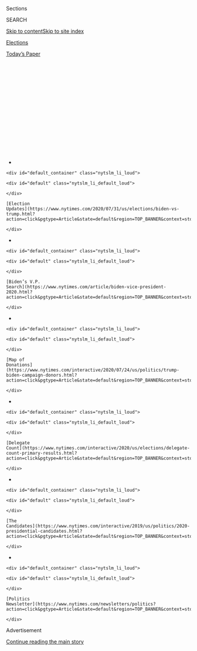 <div id="app">

<div>

<div>

<div>

<div class="NYTAppHideMasthead css-1q2w90k e1suatyy0">

<div class="section css-ui9rw0 e1suatyy2">

<div class="css-eph4ug er09x8g0">

<div class="css-6n7j50">

</div>

<span class="css-1dv1kvn">Sections</span>

<div class="css-10488qs">

<span class="css-1dv1kvn">SEARCH</span>

</div>

[Skip to content](#site-content)[Skip to site
index](#site-index)

</div>

<div id="masthead-section-label" class="css-1wr3we4 eaxe0e00">

[Elections](https://www.nytimes.com/news-event/2020-election)

</div>

<div class="css-10698na e1huz5gh0">

</div>

</div>

<div id="masthead-bar-one" class="section hasLinks css-15hmgas e1csuq9d3">

<div class="css-uqyvli e1csuq9d0">

</div>

<div class="css-1uqjmks e1csuq9d1">

</div>

<div class="css-9e9ivx">

[](https://myaccount.nytimes.com/auth/login?response_type=cookie&client_id=vi)

</div>

<div class="css-1bvtpon e1csuq9d2">

[Today’s
Paper](https://www.nytimes.com/section/todayspaper)

</div>

</div>

</div>

</div>

<div data-aria-hidden="false">

<div id="site-content" data-role="main">

<div>

<div class="css-1aor85t" style="opacity:0.000000001;z-index:-1;visibility:hidden">

<div class="css-1hqnpie">

<div class="css-epjblv">

<span class="css-17xtcya">[Elections](/news-event/2020-election)</span><span class="css-x15j1o">|</span><span class="css-fwqvlz">Some
Republicans Say Florida Convention Is ‘a Risk You Have to
Take’</span>

</div>

<div class="css-k008qs">

<div class="css-1iwv8en">

<span class="css-18z7m18"></span>

<div>

</div>

</div>

<span class="css-1n6z4y">https://nyti.ms/3gWUOZQ</span>

<div class="css-1705lsu">

<div class="css-4xjgmj">

<div class="css-4skfbu" data-role="toolbar" data-aria-label="Social Media Share buttons, Save button, and Comments Panel with current comment count" data-testid="share-tools">

  - 
  - 
  - 
  - 
    
    <div class="css-6n7j50">
    
    </div>

  - 
  - 

</div>

</div>

</div>

</div>

</div>

</div>

<div id="NYT_TOP_BANNER_REGION" class="css-13pd83m">

<div>

<div id="styln-elections-notifications-menu" class="section interactive-content interactive-size-medium css-1edisqu">

<div class="css-17ih8de interactive-body">

<div class="nytslm_innerContainer" data-aria-live="polite">

<div class="nytslm_title">

</div>

  - 
    
    <div id="default_container" class="nytslm_li_loud">
    
    <div id="default" class="nytslm_li_default_loud">
    
    </div>
    
    [Election
    Updates](https://www.nytimes.com/2020/07/31/us/elections/biden-vs-trump.html?action=click&pgtype=Article&state=default&region=TOP_BANNER&context=storylines_menu)
    
    </div>

  - 
    
    <div id="default_container" class="nytslm_li_loud">
    
    <div id="default" class="nytslm_li_default_loud">
    
    </div>
    
    [Biden’s V.P.
    Search](https://www.nytimes.com/article/biden-vice-president-2020.html?action=click&pgtype=Article&state=default&region=TOP_BANNER&context=storylines_menu)
    
    </div>

  - 
    
    <div id="default_container" class="nytslm_li_loud">
    
    <div id="default" class="nytslm_li_default_loud">
    
    </div>
    
    [Map of
    Donations](https://www.nytimes.com/interactive/2020/07/24/us/politics/trump-biden-campaign-donors.html?action=click&pgtype=Article&state=default&region=TOP_BANNER&context=storylines_menu)
    
    </div>

  - 
    
    <div id="default_container" class="nytslm_li_loud">
    
    <div id="default" class="nytslm_li_default_loud">
    
    </div>
    
    [Delegate
    Count](https://www.nytimes.com/interactive/2020/us/elections/delegate-count-primary-results.html?action=click&pgtype=Article&state=default&region=TOP_BANNER&context=storylines_menu)
    
    </div>

  - 
    
    <div id="default_container" class="nytslm_li_loud">
    
    <div id="default" class="nytslm_li_default_loud">
    
    </div>
    
    [The
    Candidates](https://www.nytimes.com/interactive/2019/us/politics/2020-presidential-candidates.html?action=click&pgtype=Article&state=default&region=TOP_BANNER&context=storylines_menu)
    
    </div>

  - 
    
    <div id="default_container" class="nytslm_li_loud">
    
    <div id="default" class="nytslm_li_default_loud">
    
    </div>
    
    [Politics
    Newsletter](https://www.nytimes.com/newsletters/politics?action=click&pgtype=Article&state=default&region=TOP_BANNER&context=storylines_menu)
    
    </div>

</div>

</div>

</div>

</div>

</div>

<div id="top-wrapper" class="css-1sy8kpn">

<div id="top-slug" class="css-l9onyx">

Advertisement

</div>

[Continue reading the main
story](#after-top)

<div class="ad top-wrapper" style="text-align:center;height:100%;display:block;min-height:250px">

<div id="top" class="place-ad" data-position="top" data-size-key="top">

</div>

</div>

<div id="after-top">

</div>

</div>

<div>

<div id="sponsor-wrapper" class="css-1hyfx7x">

<div id="sponsor-slug" class="css-19vbshk">

Supported by

</div>

[Continue reading the main
story](#after-sponsor)

<div id="sponsor" class="ad sponsor-wrapper" style="text-align:center;height:100%;display:block">

</div>

<div id="after-sponsor">

</div>

</div>

<div class="css-186x18t">

</div>

<div class="css-1vkm6nb ehdk2mb0">

# Some Republicans Say Florida Convention Is ‘a Risk You Have to Take’

</div>

But the Texas Supreme Court said the state Republican Party could not
force a Houston venue to host its convention. A new poll in Texas,
meanwhile, showed Joe Biden leading President Trump.

<div class="css-bn0qp euiyums0">

<div class="css-75y64v e16638kd2">

Published July 13, 2020Updated July 15,
2020

</div>

<div class="css-4xjgmj">

<div class="css-pvvomx" data-role="toolbar" data-aria-label="Social Media Share buttons, Save button, and Comments Panel with current comment count" data-testid="share-tools">

  - 
  - 
  - 
  - 
    
    <div class="css-6n7j50">
    
    </div>

  - 
  - 

</div>

</div>

</div>

</div>

<div class="section meteredContent css-1r7ky0e" name="articleBody" itemprop="articleBody">

<div class="css-1fanzo5 StoryBodyCompanionColumn">

<div class="css-53u6y8">

*Follow our* [*live coverage of Trump vs
Biden*](https://www.nytimes.com/2020/07/15/us/elections/biden-vs-trump.html)*.*

</div>

</div>

<div class="css-19qgada">

### Here’s what you need to know:

  - [Trump faces a tough landscape as coronavirus cases continue to
    surge.](#link-31e917b9)
  - [Republican Party officials still plan to attend their convention in
    Florida, an epicenter of the virus.](#link-58c788d)
  - [Jeff Sessions, trailing in the Alabama polls, says his campaign is
    ‘electrified.’](#link-38bdfe3)
  - [Trump embraces law enforcement, seeking a contrast with
    Biden.](#link-3872767b)
  - [R.N.C. official tweets, and then deletes, a photo of Biden and his
    young son at a Redskins game.](#link-1faec578)
  - [The D.N.C.’s ‘war room’ is the tip of the spear to attack
    Trump.](#link-35e41aa8)
  - [Texas Supreme Court rules against the state G.O.P. holding an
    in-person convention.](#link-2becdc34)

</div>

<div class="css-79elbk" data-testid="photoviewer-wrapper">

<div class="css-z3e15g" data-testid="photoviewer-wrapper-hidden">

</div>

<div class="css-1a48zt4 ehw59r15" data-testid="photoviewer-children">

![<span class="css-16f3y1r e13ogyst0" data-aria-hidden="true">President
Trump at the White House on
Monday.</span><span class="css-cnj6d5 e1z0qqy90" itemprop="copyrightHolder"><span class="css-1ly73wi e1tej78p0">Credit...</span><span>Doug
Mills/The New York
Times</span></span>](https://static01.nyt.com/images/2020/07/13/us/politics/13election-briefing-promo1/13election-briefing-promo1-articleLarge.jpg?quality=75&auto=webp&disable=upscale)

</div>

</div>

<div class="css-1fanzo5 StoryBodyCompanionColumn">

<div class="css-53u6y8">

## Trump faces a tough landscape as coronavirus cases continue to surge.

A Senate runoff election in **Alabama** that is [unusually
personal](https://www.nytimes.com/2020/07/12/us/politics/alabama-senate-jeff-sessions-tommy-tuberville.html)
for President Trump.

Republican National Convention planning in **Florida** that is
overshadowed by the coronavirus outbreak.

Primary runoffs in **Texas** — as well as a new poll showing former Vice
President Joseph R. Biden Jr. ahead of Mr. Trump in the state.

</div>

</div>

<div class="css-1fanzo5 StoryBodyCompanionColumn">

<div class="css-53u6y8">

And spikes in Covid-19 cases in G.O.P.-led states from [southeast to
southwest](https://www.nytimes.com/interactive/2020/us/coronavirus-us-cases.html).

Republicans are facing major decisions this week across the Sun Belt as
the party tries to chart a course through a political moment defined not
just by health and economic crises but also the unsteady and
increasingly unpopular leadership of Mr. Trump.

The landscape for the president is so tough right now that Democrats are
even encouraging Mr. Biden, Mr. Trump’s opponent, to press his advantage
and [compete
aggressively](https://www.nytimes.com/2020/07/11/us/politics/trump-biden-2020-election.html)
in traditionally Republican states like Georgia and
[Texas](https://www.dallasnews.com/news/public-health/2020/07/12/joe-biden-builds-lead-over-donald-trump-in-reliably-red-texas-as-voters-sour-on-handling-of-virus/).

With 16 weeks to go until the general election on Nov. 3, The Times is
expanding its live coverage of the campaigns for president, House and
Senate, and governor, as well as coverage of voters, politics and policy
across the nation.

Our reporters will be delivering daily updates, news and analysis on all
the major races and political dimensions, including voting rights and
mail-in voting, the protests against systemic racism and social
injustice, and the repercussions of the virus and the devastated economy
on the nation’s politics.

The Sun Belt is drawing particular attention this week, with [Alabama
Republicans deciding a Senate
runoff](https://www.nytimes.com/2020/07/12/us/politics/alabama-senate-jeff-sessions-tommy-tuberville.html)
on Tuesday between Jeff Sessions, Mr. Trump’s former attorney general,
and Tommy Tuberville, a former Auburn University football coach.

</div>

</div>

<div class="css-1fanzo5 StoryBodyCompanionColumn">

<div class="css-53u6y8">

Mr. Trump has endorsed Mr. Tuberville against his onetime ally, Mr.
Sessions, whom the president came to despise for recusing himself from
the investigation into Russian interference in the 2016 election. Most
polls in Alabama close at 8 p.m. Eastern on Tuesday.

Texas also has primary runoffs on Tuesday for several key House seats,
as well as a Democratic Senate primary runoff between M.J. Hegar and
State Senator Royce West; the winner will face Senator John Cornyn in
November. In Maine, Democrats will choose a nominee on Tuesday [to face
Senator Susan
Collins](https://www.nytimes.com/2020/07/07/us/politics/susan-collins-maine-sara-gideon.html),
with Sara Gideon, the speaker of the Maine House, widely seen as the
likely winner.

In Florida, state officials on Sunday reported [the highest single-day
total](https://www.nytimes.com/2020/07/12/us/florida-coronavirus-covid-cases.html)
of new coronavirus cases by any state since the start of the pandemic,
with more than 15,000 new infections. (New York had recorded the
previous high of 12,274 on April 4.) New cases are increasing across the
Sun Belt, [as this map
shows](https://www.nytimes.com/interactive/2020/us/coronavirus-us-cases.html),
and Republican governors like Ron DeSantis of Florida and Greg Abbott of
Texas face criticism for their decisions to begin reopening their states
weeks
ago.

</div>

</div>

<div>

</div>

<div class="css-1fanzo5 StoryBodyCompanionColumn">

<div class="css-53u6y8">

## Republican Party officials still plan to attend their convention in Florida, an epicenter of the virus.

</div>

</div>

<div class="css-79elbk" data-testid="photoviewer-wrapper">

<div class="css-z3e15g" data-testid="photoviewer-wrapper-hidden">

</div>

<div class="css-1a48zt4 ehw59r15" data-testid="photoviewer-children">

<div class="css-1xdhyk6 erfvjey0">

<span class="css-1ly73wi e1tej78p0">Image</span>

<div class="css-zjzyr8">

<div data-testid="lazyimage-container" style="height:257.77777777777777px">

</div>

</div>

</div>

<span class="css-16f3y1r e13ogyst0" data-aria-hidden="true">People lined
up in their cars on Wednesday as they waited to be tested for the
coronavirus outside Hard Rock Stadium in
Miami.</span><span class="css-cnj6d5 e1z0qqy90" itemprop="copyrightHolder"><span class="css-1ly73wi e1tej78p0">Credit...</span><span>Saul
Martinez for The New York Times</span></span>

</div>

</div>

<div class="css-1fanzo5 StoryBodyCompanionColumn">

<div class="css-53u6y8">

More than a dozen Republican National Committee members from across the
country told The Times in interviews that they were still planning to
attend the party’s convention next month in Florida, despite the surge
in cases.

President Trump last month moved the convention from Charlotte, N.C., to
Jacksonville, Florida’s largest city, because Gov. Roy Cooper of North
Carolina refused to guarantee a late-August arena party free of social
distancing. Several of the R.N.C. members interviewed are planning to
first go to Charlotte, where the party’s delegates will conduct much of
their official business, before relocating to Jacksonville for the big
party so desired by Mr. Trump.

</div>

</div>

<div class="css-1fanzo5 StoryBodyCompanionColumn">

<div class="css-53u6y8">

“It’s a risk you have to take,” said Morton Blackwell, 80, an R.N.C.
member from Virginia who has attended every party convention since he
was the youngest elected delegate backing Barry Goldwater in 1964. “You
take risks every day. You drive down the street and a cement truck could
crash into you. You can’t not do what you have to do because of some
possibility of a bad result.”

Art Wittich, 62, an R.N.C. member from Montana, said he had a “duty” to
travel to Charlotte and Jacksonville to nominate and support Mr. Trump.

“It is not only my duty, but also my honor go to Charlotte and
Jacksonville to re-elect President Trump,” he said. “As such, I am
willing to assume any risk to do so.”

While a handful of Republican senators who are occasionally skeptical of
Mr. Trump — Mitt Romney of Utah, Lisa Murkowski of Alaska and Susan
Collins of Maine, to name three — have announced they won’t go to
Jacksonville, there is very little appetite among party regulars to slim
the festivities to less than the planned three nights or switch to a
virtual convention, [as Democrats have for their event in
Milwaukee](https://www.nytimes.com/2020/06/24/us/politics/democratic-convention-milwaukee-coronavirus.html),
which was originally slated to start this week. It is now scheduled to
take place in mid-August without delegates present.

The conditions that led Mr. Trump [to move the convention out of North
Carolina](https://www.nytimes.com/2020/06/11/us/politics/trump-jacksonville-rnc-speech.html)
now apply equally to Florida. [Jacksonville officials late last
month](https://www.nytimes.com/2020/06/29/us/politics/rnc-masks-convention.html)
said they would require convention attendees to wear face masks, though
there has been no word yet on restricting how many people can fit inside
the city’s VyStar Veterans Memorial Arena. Republican officials are also
considering hosting some of the convention outdoors at the city’s
football or minor-league baseball stadiums.

Of course, it does tend to get hot and humid in Florida in late August.

R.N.C. members interviewed said they had little hesitancy about joining
what, as of now, is still planned as an arena full of Trump supporters
cheering his nomination.

</div>

</div>

<div class="css-1fanzo5 StoryBodyCompanionColumn">

<div class="css-53u6y8">

“If I can safely go to Walmart or a restaurant, I am confident we can
safely gather to conduct the important business of the Republican Party
renominating the president and vice president,” said Henry Barbour, an
R.N.C. member from Mississippi. “We were prepared to work with folks in
North Carolina to make it safe, and that is exactly what the R.N.C. is
doing in
Jacksonville.”

</div>

</div>

<div>

</div>

<div class="css-1fanzo5 StoryBodyCompanionColumn">

<div class="css-53u6y8">

## Jeff Sessions, trailing in the Alabama polls, says his campaign is ‘electrified.’

</div>

</div>

<div class="css-79elbk" data-testid="photoviewer-wrapper">

<div class="css-z3e15g" data-testid="photoviewer-wrapper-hidden">

</div>

<div class="css-1a48zt4 ehw59r15" data-testid="photoviewer-children">

<div class="css-1xdhyk6 erfvjey0">

<span class="css-1ly73wi e1tej78p0">Image</span>

<div class="css-zjzyr8">

<div data-testid="lazyimage-container" style="height:258.4222222222222px">

</div>

</div>

</div>

<span class="css-16f3y1r e13ogyst0" data-aria-hidden="true">Jeff
Sessions spoke with voters at a Cracker Barrel restaurant in Mobile,
Ala., on
Monday.</span><span class="css-cnj6d5 e1z0qqy90" itemprop="copyrightHolder"><span class="css-1ly73wi e1tej78p0">Credit...</span><span>September
Dawn Bottoms/The New York Times</span></span>

</div>

</div>

<div class="css-1fanzo5 StoryBodyCompanionColumn">

<div class="css-53u6y8">

MOBILE, Ala. — Jeff Sessions, the Alabama Republican and former attorney
general who is trying to reclaim his old Senate seat, was making his
final appeal to voters on Monday before Tuesday’s runoff election
against Tommy Tuberville, the former Auburn football
coach.

<div id="NYT_MAIN_CONTENT_1_REGION" class="css-9tf9ac">

<div>

<div id="styln-nfldraft-updates-block" class="section interactive-content interactive-size-medium css-1ftcdic">

<div class="css-17ih8de interactive-body">

<div id="styln-briefing-block" data-asset-id="">

<div class="briefing-block-header-section">

# [Latest Updates: 2020 Election](https://www.nytimes.com/2020/07/31/us/elections/biden-vs-trump.html?action=click&pgtype=Article&state=default&region=MAIN_CONTENT_1&context=storylines_live_updates)

<div class="briefing-block-ts">

Updated 2020-08-01T01:26:45.732Z

</div>

</div>

  - [Kamala Harris, a top vice-presidential contender, confronts double
    standards.](https://www.nytimes.com/2020/07/31/us/elections/biden-vs-trump.html?action=click&pgtype=Article&state=default&region=MAIN_CONTENT_1&context=storylines_live_updates#link-29fdff45)
  - [Karen Bass and Susan Rice are rising on Biden’s vice-presidential
    shortlist.](https://www.nytimes.com/2020/07/31/us/elections/biden-vs-trump.html?action=click&pgtype=Article&state=default&region=MAIN_CONTENT_1&context=storylines_live_updates#link-13ec3d9c)
  - [Trump says Russian bounties to kill U.S. troops ‘never took
    place.’](https://www.nytimes.com/2020/07/31/us/elections/biden-vs-trump.html?action=click&pgtype=Article&state=default&region=MAIN_CONTENT_1&context=storylines_live_updates#link-49e9a016)

<div class="briefing-block-footer">

<div class="briefing-block-footer-meta">

[See more
updates](https://www.nytimes.com/2020/07/31/us/elections/biden-vs-trump.html?action=click&pgtype=Article&state=default&region=MAIN_CONTENT_1&context=storylines_live_updates)

</div>

</div>

</div>

</div>

</div>

</div>

</div>

There has been little public polling in the race, but by several
indications, Mr. Sessions faces an uphill battle. He finished behind Mr.
Tuberville by about 12,000 votes in March, when voters first went to the
polls.

In both public and private polling conducted for the Sessions campaign
since, Mr. Sessions has been consistently down, apparently unable to
repair the damage that President Trump has inflicted on his reputation
with repeated attacks over how Mr. Sessions recused himself from the
Justice Department investigation into Russia’s election interference.

The latest public poll in the race, conducted during the first and
second week of July by Auburn University at Montgomery, showed Mr.
Sessions trailing by double digits, even as Mr. Tuberville faced new
questions about [his
involvement](https://www.nytimes.com/2020/07/05/us/politics/tommy-tuberville-senate-hedge-fund.html)
in a hedge fund that turned out to be a fraud.

The
[poll](http://aum.edu/new-aum-poll-shows-tuberville-leading-sessions-senate-runoff-election)
found Mr. Tuberville ahead 47 percent to 31 percent. Still, a
considerable portion of the people surveyed — 22 percent — said they had
not made up their minds.

</div>

</div>

<div class="css-1fanzo5 StoryBodyCompanionColumn">

<div class="css-53u6y8">

Mr. Sessions said in a brief interview on Monday afternoon that his
recent appearance on “Tucker Carlson Tonight” had “electrified” his
campaign. He appeared last Tuesday [on Mr. Carlson’s Fox News
show,](https://www.youtube.com/watch?v=ORR2obSy_yM) where the host
praised the Republican as “one of the very few politicians I do
respect.”

“We had $30,000 — small-dollar contributions — come in right after
that,” Mr. Sessions said in between conversations with voters at a
Cracker Barrel in Mobile.

.

Mr. Sessions declined to answer directly whether he would support Mr.
Tuberville in the general election in the event that he does not win the
runoff race against him. But he criticized his opponent for his regular
refusal to engage with the news media.

“I’d like for y’all to ask Tommy Tuberville of that,” Mr. Sessions told
reporters. “What’s he going to — who’s he going to support after the
runoff if he loses? Where is he? He’s not available. He’s been hiding
out now for two weeks.”

“Look, I’m a strong Republican,” Mr. Sessions added. “We need to win
this seat.”

</div>

</div>

<div>

</div>

<div class="css-1fanzo5 StoryBodyCompanionColumn">

<div class="css-53u6y8">

## Trump embraces law enforcement, seeking a contrast with Biden.

President Trump on Monday assailed a broad movement to defund police
departments, invoking the kind of pro-police language that won him
support with the law enforcement community in 2016 and ignoring the
calls for reform that have helped shape this election.

Democrats “want to defund, and they want to abolish,” Mr. Trump told a
panel at the White House composed of people who have had positive
interactions with the police.

</div>

</div>

<div class="css-1fanzo5 StoryBodyCompanionColumn">

<div class="css-53u6y8">

With Mr. Trump facing an outcry over the threats he has made to
protesters calling for racial equality and police reform efforts, his
remarks on Monday were part of an effort to embrace law enforcement —
and to move away from more explicitly racist language — as polls show
him lagging behind Joseph R. Biden Jr., his presumptive Democratic
challenger.

That has meant targeting police reform efforts supported by Democrats,
such as [shifting
funding](https://www.cnn.com/2020/06/25/politics/house-police-reform-legislation-vote/index.html)
from police departments to social services like mental health and
substance abuse counseling. Mr. Trump has called the defunding efforts
[a
fad](https://www.politico.com/news/2020/07/10/trump-defund-the-police-fad-356442),
but last month, [he
issued](https://www.whitehouse.gov/presidential-actions/executive-order-safe-policing-safe-communities/)**[](https://www.whitehouse.gov/presidential-actions/executive-order-safe-policing-safe-communities/)**[an
executive
order](https://www.whitehouse.gov/presidential-actions/executive-order-safe-policing-safe-communities/)
outlining a series of overarching principles meant to encourage — but
not mandate — departments to alter their behavior.

The president also painted a dark picture of the United States should
Mr. Biden win.

“The radical politicians are waging war on innocent Americans,” Mr.
Trump said. “If that’s what you want for a country, you probably have to
vote for Sleepy Joe Biden because he doesn’t know what’s happening, but
you are not going to have that with me.”

While recent
[polls](https://www.reuters.com/article/us-minneapolis-police-poll-exclusive/exclusive-most-americans-including-republicans-support-sweeping-democratic-police-reform-proposals-reuters-ipsos-poll-idUSKBN23I380)
have shown growing support among Republicans and Democrats for
instituting police reform efforts — including banning chokeholds — after
George Floyd, a Black man in Minneapolis, [was killed in police
custody](https://www.nytimes.com/2020/05/31/us/george-floyd-investigation.html),
most [Americans reject the
idea](https://fivethirtyeight.com/features/americans-like-the-ideas-behind-defunding-the-police-more-than-the-slogan-itself/)
of defunding police departments.

[Mr. Trump and his campaign](https://apnews.com/afs:Content:9083703494)
have tried to accuse Mr. Biden of supporting efforts to defund the
police, but Mr. Biden has actually opposed them. The former vice
president’s spokesman has said he supported the need for an “urgent”
overhaul after several police killings of Black men and
women.

</div>

</div>

<div>

</div>

<div class="css-1fanzo5 StoryBodyCompanionColumn">

<div class="css-53u6y8">

## R.N.C. official tweets, and then deletes, a photo of Biden and his young son at a Redskins game.

A spokesman for the Republican National Committee on Monday tweeted and
then deleted a photograph showing one of Joseph R. Biden Jr.’s sons,
then a young child, wearing a Washington Redskins hat, in the latest
example of [disjointed Republican efforts to
define](https://www.nytimes.com/2020/07/10/us/biden-trump.html) the
presumptive Democratic nominee.

</div>

</div>

<div class="css-1fanzo5 StoryBodyCompanionColumn">

<div class="css-53u6y8">

“Hey Joe Biden, are you still a Redskins fan?” wrote Steve Guest, the
R.N.C. official, before deleting the tweet amid online backlash.

His remark came on the same day that the football team announced it
would retire its name, which is [considered a racial
slur](https://www.nytimes.com/2020/07/13/sports/football/washington-redskins-new-name.html).
President Trump has expressed support for the moniker [and
complained](https://www.nytimes.com/2020/07/06/sports/football/washington-team-name-change.html)
that the name change was being considered “in order to be politically
correct.”

The moment highlighted how Republicans have careened between seeking to
tie Mr. Biden, 77, to the most progressive elements of his party, and
seizing on his age and lengthy political record to cast him as
out-of-touch with his party’s zeitgeist.

Mr. Guest did not immediately respond to an email seeking comment.
Several Twitter users posted screenshots of his tweet after he had
deleted it.

</div>

</div>

<div class="css-cfo9c3">

</div>

<div class="css-1fanzo5 StoryBodyCompanionColumn">

<div class="css-53u6y8">

Whatever Mr. Guest’s strategic intention, the effect online was to
remind many of Mr. Biden’s [history of family
tragedy](https://www.nytimes.com/2020/06/11/us/politics/joe-biden-funeral-speech.html),
a subject that Mr. Biden has often used to [connect with grieving
voters.](https://www.nytimes.com/2019/05/30/us/politics/joe-biden-beau-biden-death.html)

In the photograph, Mr. Biden holds one young son, who wears the
team-logo hat, with his head turned toward another son. A Biden campaign
official estimated that the photograph was taken around 1974, and did
not say which son was wearing the hat.

</div>

</div>

<div class="css-1fanzo5 StoryBodyCompanionColumn">

<div class="css-53u6y8">

In 1972, Mr. Biden lost his first wife and a baby daughter in a car
crash, while his two sons, Beau and Hunter, suffered injuries. Mr. Biden
was sworn in to the Senate a few months after the accident at the
hospital as they recovered.

Decades later, Beau Biden died of brain cancer.

## The D.N.C.’s ‘war room’ is the tip of the spear to attack Trump.

Democrats are expanding their attacks against President Trump, adding
new firepower to their offensive operation as the campaign barrels into
the final fall stretch.

At the direction of the Biden campaign, the party is expanding the
Democratic National Committee “war room,” a 35-person operation that was
started in 2017. The group will become the central Democratic
clearinghouse for attacking the incumbent president, a challenge
Democrats last faced in 2004.

Led by Adrienne Watson and Nick Bauer, two operatives who’ve been
focused on attacking Mr. Trump since the fall of 2015, the war room is
planning to expand its advertising effort and bring in aides who worked
for some of this year’s Democratic presidential candidates.

Biden staffers say the decision to run a key campaign operation out of
the party committee reflects the remote nature of campaigning during a
pandemic, a desire to conserve campaign dollars and the expertise built
up at the committee over the past four years.

The D.N.C.’s ads and messaging portray Mr. Trump as undone by his own
narcissism, prioritizing his political interests and ego over the kind
of expertise needed to battle a deadly pandemic.

In recent weeks, Mr. Trump seems to be sustaining the most [damage from
self-inflicted
wounds](https://www.nytimes.com/2020/07/02/us/politics/trump-2020-campaign-problems.html).
But Ms. Watson said Democrats could not count on Mr. Trump defeating
himself, pointing to plenty of other examples — like the [release of the
“Access Hollywood”
tape](https://www.nytimes.com/2020/07/12/us/politics/donald-trump-access-hollywood.html)
in 2016 — when Democrats began writing his political obituary.

</div>

</div>

<div class="css-1fanzo5 StoryBodyCompanionColumn">

<div class="css-53u6y8">

“The truth is that Trump has never imploded on his own,” she
said.

## Texas Supreme Court rules against the state G.O.P. holding an in-person convention.

</div>

</div>

<div class="css-79elbk" data-testid="photoviewer-wrapper">

<div class="css-z3e15g" data-testid="photoviewer-wrapper-hidden">

</div>

<div class="css-1a48zt4 ehw59r15" data-testid="photoviewer-children">

<div class="css-1xdhyk6 erfvjey0">

<span class="css-1ly73wi e1tej78p0">Image</span>

<div class="css-zjzyr8">

<div data-testid="lazyimage-container" style="height:257.77777777777777px">

</div>

</div>

</div>

<span class="css-16f3y1r e13ogyst0" data-aria-hidden="true">Delegates at
the 2018 Texas Republican Convention in San
Antonio.</span><span class="css-cnj6d5 e1z0qqy90" itemprop="copyrightHolder"><span class="css-1ly73wi e1tej78p0">Credit...</span><span>Tamir
Kalifa for The New York Times</span></span>

</div>

</div>

<div class="css-1fanzo5 StoryBodyCompanionColumn">

<div class="css-53u6y8">

In Texas, where the number of [infections and deaths have
spiked](https://www.nytimes.com/interactive/2020/us/texas-coronavirus-cases.html)
in recent weeks, the State Supreme Court dismissed a lawsuit on Monday
that had been filed by Republicans over the cancellation of their state
party convention.

The court, an elected body made up entirely of Republicans, [ruled 7
to 1](https://www.txcourts.gov/media/1448816/200525.pdf) that while the
Republican Party of Texas had a constitutional right to hold a
convention in person, it did not extend to forcing a convention center
to host the gathering during a pandemic.

“The Party argues it has constitutional rights to hold a convention and
engage in electoral activities, and that is unquestionably true,” the
court’s majority wrote. “But those rights do not allow it to simply
commandeer use of the Center.”

The convention had been scheduled to start on Monday at the George R.
Brown Convention Center in Houston and run until Saturday.

But the Houston First Corporation, directed by the city’s mayor,
Sylvester Turner, a Democrat, [terminated a licensing agreement last
week for the use of the convention center by the state Republican
Party](https://www.nytimes.com/2020/07/08/us/coronavirus-texas-republican-convention-gop.html).
The corporation, a government entity that manages several city-owned
buildings, cited “the unprecedented scope and severity of the Covid-19
epidemic in Houston.”

Harris County, which includes Houston, is [one of the areas in the
country hit hardest by the resurgent
virus.](https://www.nytimes.com/2020/07/13/upshot/coronavirus-response-fax-machines.html)
On Monday, Mr. Turner [proposed a two-week
shutdown](https://twitter.com/SylvesterTurner/status/1282774971916464129)
to blunt the progress of the pandemic.

</div>

</div>

<div class="css-1fanzo5 StoryBodyCompanionColumn">

<div class="css-53u6y8">

The state Republican Party sued the Houston First Corporation,
contending that the city-run convention center had breached the terms of
its agreement. Later on Monday, the state Republican Party announced
that it would vote on whether to [hold its convention
online](https://www.texasgop.org/republican-party-of-texas-holds-state-republican-executive-committee-to-convene-tonight-to-move-to-online-convention/).

The state G.O.P. chairman, James Dickey, said in a [statement on
Monday](https://www.texasgop.org/republican-party-of-texas-chairman-james-dickey-on-supreme-court-of-texas-ruling-in-rpt-lawsuit-against-city-of-houston-mayor-sylvester-turner-and-houston-first/)
that the cancellation was politically motivated.

“We believe that Mayor Turner used his control of city-owned property to
disenfranchise Republicans and attempt to deny them the opportunity to
cast their votes for national delegates and electors in-person in
Houston,” he
said.

## A new poll shows Biden leading in Texas.

</div>

</div>

<div class="css-79elbk" data-testid="photoviewer-wrapper">

<div class="css-z3e15g" data-testid="photoviewer-wrapper-hidden">

</div>

<div class="css-1a48zt4 ehw59r15" data-testid="photoviewer-children">

<div class="css-1xdhyk6 erfvjey0">

<span class="css-1ly73wi e1tej78p0">Image</span>

<div class="css-zjzyr8">

<div data-testid="lazyimage-container" style="height:257.77777777777777px">

</div>

</div>

</div>

<span class="css-16f3y1r e13ogyst0" data-aria-hidden="true">A Biden
rally in Dallas in
March.</span><span class="css-cnj6d5 e1z0qqy90" itemprop="copyrightHolder"><span class="css-1ly73wi e1tej78p0">Credit...</span><span>Todd
Heisler/The New York Times</span></span>

</div>

</div>

<div class="css-1fanzo5 StoryBodyCompanionColumn">

<div class="css-53u6y8">

Could Texas really be in play for Joseph R. Biden Jr.? It’s a question
political observers — and even the Biden campaign — are intensely
debating.

On Sunday, a [Dallas Morning News
poll](https://www.dallasnews.com/news/public-health/2020/07/12/joe-biden-builds-lead-over-donald-trump-in-reliably-red-texas-as-voters-sour-on-handling-of-virus/)
showed Mr. Biden had the support of 46 percent of the state’s registered
voters, compared with 41 percent for President Trump.

Other recent polls have suggested a close race in Texas, but this was
the first public survey to show Mr. Biden leading outside the margin of
error.

</div>

</div>

<div class="css-1fanzo5 StoryBodyCompanionColumn">

<div class="css-53u6y8">

As Mr. Trump’s poll numbers sag, [Mr. Biden’s campaign is seriously
considering
investments](https://www.nytimes.com/2020/07/11/us/politics/trump-biden-2020-election.html)
in states that just months ago Democrats considered out of reach — the
biggest prize being Texas, with its 38 electoral votes.

The state has voted Republican in every presidential election since
Jimmy Carter won it in 1976, but Democrats see an opportunity to turn
that around, driven by Texas’ growing Hispanic population and increasing
frustration with Mr. Trump among independent voters.

The Morning News poll also found that M.J. Hegar, the Democratic
establishment’s choice to challenge Senator John Cornyn in November, was
on track to win Tuesday’s primary runoff.

In addition to the presidential and Senate races, Texas presents
Democrats with numerous realistic opportunities to pick up House seats
this year. A strong showing in November could also help Democrats
capture a majority in the Texas State House and on the State Supreme
Court. Both bodies could play a crucial role in the redistricting
battles that are sure to follow the 2020
census.

## California rejected more than 100,000 mail-in primary ballots, many of which election officials said arrived late.

</div>

</div>

<div class="css-79elbk" data-testid="photoviewer-wrapper">

<div class="css-z3e15g" data-testid="photoviewer-wrapper-hidden">

</div>

<div class="css-1a48zt4 ehw59r15" data-testid="photoviewer-children">

<div class="css-1xdhyk6 erfvjey0">

<span class="css-1ly73wi e1tej78p0">Image</span>

<div class="css-zjzyr8">

<div data-testid="lazyimage-container" style="height:257.77777777777777px">

</div>

</div>

</div>

<span class="css-16f3y1r e13ogyst0" data-aria-hidden="true">A voter
dropped ballots for the March 3 primary into a mobile voting mailbox in
Laguna Woods,
Calif.</span><span class="css-cnj6d5 e1z0qqy90" itemprop="copyrightHolder"><span class="css-1ly73wi e1tej78p0">Credit...</span><span>Mike
Blake/Reuters</span></span>

</div>

</div>

<div class="css-1fanzo5 StoryBodyCompanionColumn">

<div class="css-53u6y8">

Even in California, where an already robust mail-in voting program will
be expanded to the entire electorate this fall, the obstacles of
conducting elections through the postal system during a pandemic are now
quantifiable.

More than 100,000 ballots cast by mail for the March 3 primary elections
were voided by election officials, who determined in most cases that
voters had missed a deadline for sending them in, data released by the
California Secretary of State’s office showed on Monday.

</div>

</div>

<div class="css-1fanzo5 StoryBodyCompanionColumn">

<div class="css-53u6y8">

According to the office, 70,330 of the 102,428 rejected mail-in ballots
did not arrive within a three-day grace period after the primary. The
ballots had to be postmarked on or before March 3.

The accounting of rejected ballots followed Gov. Gavin Newsom’s signing
of a bill last month that will [require mail-in ballots to be sent to
all of the nearly 21 million registered voters in the
state](https://www.sacbee.com/news/politics-government/capitol-alert/article243636972.html)
for the November election.

The second leading cause for the ballots to be rejected was that they
were unsigned or the voter’s signature did not match the name on the
election rolls, according to the data, which was [first reported by The
Associated Press](https://apnews.com/a45421048cd89938df7c882891a97db5).

In Los Angeles County, the state’s most populous county, 17,743 mail-in
ballots were rejected.

Nearly seven million mail-in ballots were accepted for the primary,
which was headlined by the Democratic presidential nominating contest.
Senator Bernie Sanders of Vermont [won the
state](https://www.nytimes.com/interactive/2020/03/03/us/elections/results-california-president-democrat-primary-election.html),
though Joseph R. Biden Jr.’s dominance in other Super Tuesday races
helped him establish a lead in the delegate count.

In November, election officials must accept mail-in ballots for up to 17
days after Election Day under the bill signed by Mr. Newsom. The ballots
must be postmarked by Nov. 3.

A “Where’s My Ballot?” vote-by-mail tracking tool that uses text message
notifications will also be expanded statewide, Sam Mahood, a spokesman
for the secretary of state’s office, wrote in an
email.

## George Soros’s foundation is making a major donation toward racial justice efforts.

The Open Society Foundations, the philanthropic group founded by the
billionaire George Soros, will announce on Monday that it is investing
$220 million in efforts to achieve racial equality in the United States.

</div>

</div>

<div class="css-1fanzo5 StoryBodyCompanionColumn">

<div class="css-53u6y8">

The investment, a huge financial undertaking that comes during an
extraordinary protest movement, will immediately reshape the landscape
of Black political and civil rights organizations and support several of
them for years to come.

“There is this call for justice in Black and brown communities, an
explosion of not just sympathy but solidarity across the board,” said
Patrick Gaspard, the president of Open Society. “So it’s time to double
down.”

Of the $220 million, the foundation will invest $150 million in
five-year grants for selected groups, including progressive and emerging
organizations like the Black Voters Matter Fund and Repairers of the
Breach, a group founded by the Rev. Dr. William J. Barber II of the Poor
People’s Campaign.

The money will also support more established Black political
organizations like the Equal Justice Initiative, which was founded by
the civil rights lawyer Bryan Stevenson and depicted in the 2019 movie
“Just Mercy.”

The Open Society Foundations will invest an additional $70 million in
local grants supporting changes to policing and criminal justice. This
money will also be used for civic engagement opportunities.

Even before Monday’s announcement, progressive groups, Democratic
candidates and racial justice organizations had been flooded with
small-dollar donations, breaking giving records and allowing [Joseph R.
Biden
Jr.](https://www.nytimes.com/interactive/2020/us/elections/joe-biden.html)
as well as House and Senate candidates to post [eye-popping fund-raising
numbers](https://www.nytimes.com/2020/07/01/us/politics/trump-fundraising-2020.html).

</div>

</div>

<div>

</div>

<div class="css-1fanzo5 StoryBodyCompanionColumn">

<div class="css-53u6y8">

## It didn’t rain after all in New Hampshire, where Republicans await Trump’s return.

</div>

</div>

<div class="css-79elbk" data-testid="photoviewer-wrapper">

<div class="css-z3e15g" data-testid="photoviewer-wrapper-hidden">

</div>

<div class="css-1a48zt4 ehw59r15" data-testid="photoviewer-children">

<div class="css-1xdhyk6 erfvjey0">

<span class="css-1ly73wi e1tej78p0">Image</span>

<div class="css-zjzyr8">

<div data-testid="lazyimage-container" style="height:257.77777777777777px">

</div>

</div>

</div>

<span class="css-16f3y1r e13ogyst0" data-aria-hidden="true">Mr. Trump at
his rally in Tulsa in
June.</span><span class="css-cnj6d5 e1z0qqy90" itemprop="copyrightHolder"><span class="css-1ly73wi e1tej78p0">Credit...</span><span>Doug
Mills/The New York Times</span></span>

</div>

</div>

<div class="css-1fanzo5 StoryBodyCompanionColumn">

<div class="css-53u6y8">

After President Trump [canceled his planned outdoor rally
Saturday](https://www.nytimes.com/2020/07/10/us/politics/trump-nh-rally-postponed.html)
because his campaign said there were concerns about a looming tropical
storm, the rain never came, leaving Portsmouth, N.H., with a lovely New
England summer day (and reporters with [no news to
cover](https://twitter.com/DJJudd/status/1281660158951788545?s=20)).

The schedule change — technically a postponement — left local Trump
supporters eager for the president to appear.

“The worst job in the world could be the weatherman because they’re
always wrong,” said Chris Ager, a Republican national committeeman from
New Hampshire. “There was initial disappointment that it was postponed
because there was so much excitement and enthusiasm. Then with the
weather, Monday morning quarterbacking is always great.”

Mr. Trump’s planned Portsmouth rally was to be his return to the
campaign trail after he filled just one-third of an arena in Tulsa last
month, a major embarrassment after his campaign manager bragged that
more than one million supporters had requested tickets. The event was to
take place outside and under a hangar at the Portsmouth International
Airport.

Mr. Ager and Juliana Bergeron, New Hampshire’s other R.N.C. member, both
said they believed the president would have drawn a large enough crowd
to fill the airport space had the event taken place.

“I’m over in the southwest corner of the state and I received tons of
calls” for tickets, Ms. Bergeron said. “If it had been a terrible storm
everybody would have said he should have canceled it.”

</div>

</div>

<div class="css-1fanzo5 StoryBodyCompanionColumn">

<div class="css-53u6y8">

Mr. Ager said he expects the Trump campaign to reschedule the Portsmouth
event “within a couple of
weeks.”

## Howie Hawkins defends Jill Stein’s role in 2016 as he accepts the Green Party’s nomination.

</div>

</div>

<div class="css-79elbk" data-testid="photoviewer-wrapper">

<div class="css-z3e15g" data-testid="photoviewer-wrapper-hidden">

</div>

<div class="css-1a48zt4 ehw59r15" data-testid="photoviewer-children">

<div class="css-1xdhyk6 erfvjey0">

<span class="css-1ly73wi e1tej78p0">Image</span>

<div class="css-zjzyr8">

<div data-testid="lazyimage-container" style="height:257.77777777777777px">

</div>

</div>

</div>

<span class="css-16f3y1r e13ogyst0" data-aria-hidden="true">Howie
Hawkins is a Syracuse-based political activist and frequent
candidate.</span><span class="css-cnj6d5 e1z0qqy90" itemprop="copyrightHolder"><span class="css-1ly73wi e1tej78p0">Credit...</span><span>Nathaniel
Brooks for The New York Times</span></span>

</div>

</div>

<div class="css-1fanzo5 StoryBodyCompanionColumn">

<div class="css-53u6y8">

Howie Hawkins, the Syracuse activist who is a perpetual candidate for
state and local office in New York and who won the Green Party’s 2020
presidential nomination, said his party owed a debt of gratitude to Jill
Stein, who remains widely blamed by Democrats for siphoning votes away
from Hillary Clinton in her narrow loss to President Trump.

“The Green Party moves forward, standing on the shoulders of Jill Stein,
and her running mates, Cheri Honkala and Ajamu Baraka,” Mr. Hawkins
[said in his nomination acceptance speech
Saturday](https://howiehawkins.us/hawkins-nomination-speech/?utm_source=Press+and+Media&utm_campaign=2dae87db3a-EMAIL_CAMPAIGN_2020_07_11_09_39&utm_medium=email&utm_term=0_79662d9b1d-2dae87db3a-25987978&mc_cid=2dae87db3a&mc_eid=ff2e4bed0d).
“They brought the Green Party to another level in 2012 and again in
2016.”

Ms. Stein, who was the party’s presidential nominee in both of those
elections and [who has declined to seek the nomination this
year](https://www.nytimes.com/2018/08/01/us/politics/green-party-midterm-elections.html),
argued during her campaigns that there was little difference between the
major-party candidates. The Senate Intelligence Committee in 2017 [said
it was investigating links between Ms. Stein’s
campaign](https://www.nytimes.com/2017/12/19/us/politics/jill-stein-russian-election-interference-senate-intelligence.html)
and Russia’s efforts to interfere in the 2016 presidential election.

Mr. Hawkins credited Ms. Stein for the Green New Deal, which the Green
Party touted for years but didn’t become a Democratic Party staple until
after the 2018 midterm elections, when Representative Alexandria
Ocasio-Cortez arrived in Congress.

“Jill Stein put the Green New Deal, the signature issue of the Green
Party in the 2010s, onto the national agenda,” Mr. Hawkins said. “But
the Democrats have taken the slogan and watered down the content.”

</div>

</div>

<div class="css-1fanzo5 StoryBodyCompanionColumn">

<div class="css-53u6y8">

Mr. Hawkins also joined many Democrats in criticizing former Vice
President Joseph R. Biden Jr. for conducting his campaign largely from
his Delaware home because of coronavirus concerns.

“Where the hell is Joe Biden?” Mr. Hawkins said. “He lives within
commuter distance of the White House press corps. He can command their
attention. He should be holding news conferences and pounding away at
what we need now — a test, trace, and isolate program to suppress the
virus, like most other organized countries around the world.”

</div>

</div>

<div>

</div>

<div class="css-1fanzo5 StoryBodyCompanionColumn">

<div class="css-53u6y8">

Reporting was contributed by Reid J. Epstein, Katie Glueck, Patrick
Healy, Astead W. Herndon, Lisa Lerer, Jeremy W. Peters, Elaina Plott,
Katie Rogers, Giovanni Russonello and Neil
Vigdor.

</div>

</div>

<div>

</div>

</div>

<div>

</div>

<div>

</div>

<div id="NYT_BELOW_MAIN_CONTENT_REGION">

<div>

<div id="STLYN_guide_v1_STYLN_guide_a" class="section css-l08pwh interactive-content interactive-size-medium">

<div class="css-17ih8de interactive-body">

<div class="g-story g-freebird g-max-limit" data-preview-slug="styln-scroll-guide">

</div>

<div id="g-electionguide-id" class="g-electionguide">

<div class="g-electionguide-container">

<div class="g-electionguide-wrapper">

<div class="g-electionguide-logo">

</div>

# Our 2020 Election Guide

Updated July 31, 2020

  - 
    
    -----
    
    ## The Latest
    
      - President Trump’s assault on the Postal Service is intersecting
        with his attacks on mail-in voting. [Voting rights groups say it
        is a recipe for
        disaster.](https://www.nytimes.com/2020/07/31/us/politics/trump-usps-mail-delays.html?action=click&pgtype=Article&state=default&region=BELOW_MAIN_CONTENT&context=storylines_guide)

  - 
    
    -----
    
    ## Biden’s V.P. Search
    
      - [Here are 13
        women](https://www.nytimes.com/article/biden-vice-president-2020.html?action=click&pgtype=Article&state=default&region=BELOW_MAIN_CONTENT&context=storylines_guide)
        who have been under consideration to be Joe Biden’s running
        mate, and why each might be chosen — and might not be.

  - 
    
    -----
    
    ## Keep Up With Our Coverage
    
      - Get an
        [email](https://www.nytimes.com/newsletters/politics?action=click&pgtype=Article&state=default&region=BELOW_MAIN_CONTENT&context=storylines_guide)
        recapping the day’s news
    
    <!-- end list -->
    
      - Download our mobile app on
        [iOS](https://apps.apple.com/us/app/nytimes/id284862083?ls=1&mat_click_id=5c79ae7455014fd1bd66b5610c05b8f2-20191112-16948&referrer=mat_click_id%3D5c79ae7455014fd1bd66b5610c05b8f2-20191112-16948%26link_click_id%3D722930677036718082)
        and
        [Android](http://a.localytics.com/android?id=com.nytimes.android&referrer=utm_source%3Dother_nyt_mobile_web%26utm_medium%3DWeb%2520page%26utm_term%3DGeneral%2520Mobile%2520Page%26utm_campaign%3DNYT%2520Mobile%2520General%2520Page)
        and turn on Breaking News and Politics alerts

</div>

</div>

</div>

</div>

</div>

</div>

</div>

<div>

</div>

<div>

<div id="bottom-wrapper" class="css-1ede5it">

<div id="bottom-slug" class="css-l9onyx">

Advertisement

</div>

[Continue reading the main
story](#after-bottom)

<div id="bottom" class="ad bottom-wrapper" style="text-align:center;height:100%;display:block;min-height:90px">

</div>

<div id="after-bottom">

</div>

</div>

</div>

</div>

</div>

## Site Index

<div>

</div>

## Site Information Navigation

  - [© <span>2020</span> <span>The New York Times
    Company</span>](https://help.nytimes.com/hc/en-us/articles/115014792127-Copyright-notice)

<!-- end list -->

  - [NYTCo](https://www.nytco.com/)
  - [Contact
    Us](https://help.nytimes.com/hc/en-us/articles/115015385887-Contact-Us)
  - [Work with us](https://www.nytco.com/careers/)
  - [Advertise](https://nytmediakit.com/)
  - [T Brand Studio](http://www.tbrandstudio.com/)
  - [Your Ad
    Choices](https://www.nytimes.com/privacy/cookie-policy#how-do-i-manage-trackers)
  - [Privacy](https://www.nytimes.com/privacy)
  - [Terms of
    Service](https://help.nytimes.com/hc/en-us/articles/115014893428-Terms-of-service)
  - [Terms of
    Sale](https://help.nytimes.com/hc/en-us/articles/115014893968-Terms-of-sale)
  - [Site
    Map](https://spiderbites.nytimes.com)
  - [Help](https://help.nytimes.com/hc/en-us)
  - [Subscriptions](https://www.nytimes.com/subscription?campaignId=37WXW)

</div>

</div>

</div>

</div>
